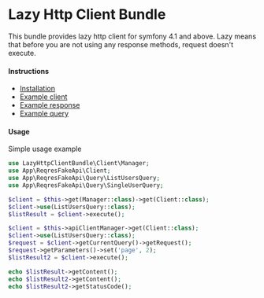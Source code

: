 Lazy Http Client Bundle
=====
This bundle provides lazy http client for symfony 4.1 and above.
Lazy means that before you are not using any response methods, request doesn't execute.

#### Instructions
- [Installation](Resources/doc/installation.md)
- [Example client](Resources/doc/client.md)
- [Example response](Resources/doc/response.md)
- [Example query](Resources/doc/query.md)

#### Usage
Simple usage example

```php
use LazyHttpClientBundle\Client\Manager;
use App\ReqresFakeApi\Client;
use App\ReqresFakeApi\Query\ListUsersQuery;
use App\ReqresFakeApi\Query\SingleUserQuery;

$client = $this->get(Manager::class)->get(Client::class);
$client->use(ListUsersQuery::class);
$listResult = $client->execute();

$client = $this->apiClientManager->get(Client::class);
$client->use(ListUsersQuery::class);
$request = $client->getCurrentQuery()->getRequest();
$request->getParameters()->set('page', 2);
$listResult2 = $client->execute();

echo $listResult->getContent();
echo $listResult2->getContent();
echo $listResult2->getStatusCode();

```
